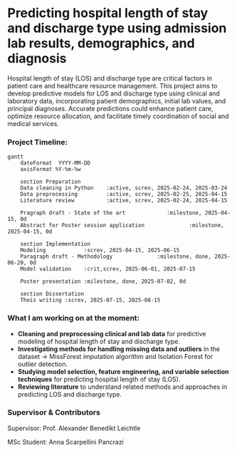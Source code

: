 # Predicting hospital length of stay and discharge type using admission lab results, demographics, and diagnosis

Hospital length of stay (LOS) and discharge type are critical factors in patient care and healthcare resource management. This project aims to develop predictive models for LOS and discharge type using clinical and laboratory data, incorporating patient demographics, initial lab values, and principal diagnoses. Accurate predictions could enhance patient care, optimize resource allocation, and facilitate timely coordination of social and medical services.

### Project Timeline:

```mermaid
gantt
    dateFormat  YYYY-MM-DD
    axisFormat %Y-%m-%w

    section Preparation
    Data cleaning in Python    :active, screv, 2025-02-24, 2025-03-24
    Data preprocessing         :active, screv, 2025-02-25, 2025-04-15
    Literature review          :active, screv, 2025-02-24, 2025-04-15

    Pragraph draft - State of the art             :milestone, 2025-04-15, 0d
    Abstract for Poster session application              :milestone, 2025-04-15, 0d

    section Implementation
    Modeling            :screv, 2025-04-15, 2025-06-15
    Paragraph draft - Methodology              :milestone, done, 2025-06-20, 0d
    Model validation    :crit,screv, 2025-06-01, 2025-07-15

    Poster presentation :milestone, done, 2025-07-02, 0d

    section Dissertation
    Theis writing :screv, 2025-07-15, 2025-08-15
```

### What I am working on at the moment:

- **Cleaning and preprocessing clinical and lab data** for predictive modeling of hospital length of stay and discharge type.
- **Investigating methods for handling missing data and outliers** in the dataset -> MissForest imputation algorithm and Isolation Forest for outlier detection.
- **Studying model selection, feature engineering, and variable selection techniques** for predicting hospital length of stay (LOS).
- **Reviewing literature** to understand related methods and approaches in predicting LOS and discharge type.

### Supervisor & Contributors

Supervisor: Prof. Alexander Benedikt Leichtle

MSc Student: Anna Scarpellini Pancrazi